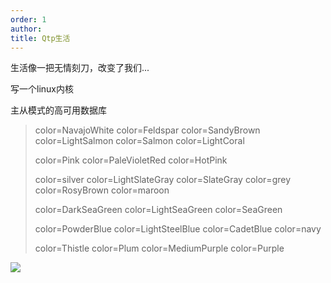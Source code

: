 ```yaml
---
order: 1
author: 
title: Qtp生活
---
```


生活像一把无情刻刀，改变了我们...

写一个linux内核

主从模式的高可用数据库

> color=NavajoWhite
> color=Feldspar
> color=SandyBrown
> color=LightSalmon
> color=Salmon
> color=LightCoral
>
> color=Pink
> color=PaleVioletRed
> color=HotPink
>
> color=silver
> color=LightSlateGray
> color=SlateGray
> color=grey
> color=RosyBrown
> color=maroon
>
> color=DarkSeaGreen
> color=LightSeaGreen
> color=SeaGreen
>
> color=PowderBlue
> color=LightSteelBlue
> color=CadetBlue
> color=navy
>
> color=Thistle
> color=Plum
> color=MediumPurple
> color=Purple

![](https://qtp-1324720525.cos.ap-shanghai.myqcloud.com/blog/191049a044630e3010aba4dda68ea90a.png)